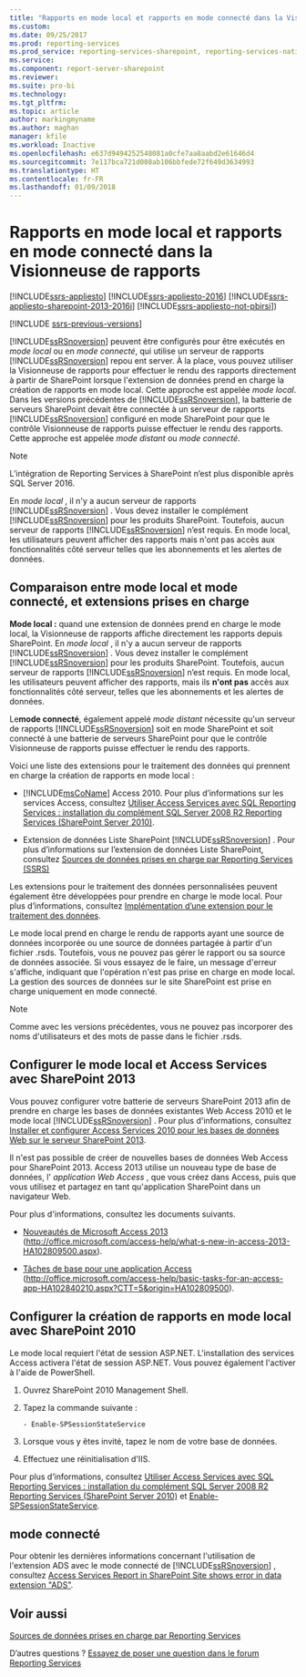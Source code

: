 ```yaml
---
title: "Rapports en mode local et rapports en mode connecté dans la Visionneuse de rapports| Microsoft Docs"
ms.custom: 
ms.date: 09/25/2017
ms.prod: reporting-services
ms.prod_service: reporting-services-sharepoint, reporting-services-native
ms.service: 
ms.component: report-server-sharepoint
ms.reviewer: 
ms.suite: pro-bi
ms.technology: 
ms.tgt_pltfrm: 
ms.topic: article
author: markingmyname
ms.author: maghan
manager: kfile
ms.workload: Inactive
ms.openlocfilehash: e637d9494252548081a0cfe7aa8aabd2e61646d4
ms.sourcegitcommit: 7e117bca721d008ab106bbfede72f649d3634993
ms.translationtype: HT
ms.contentlocale: fr-FR
ms.lasthandoff: 01/09/2018
---
```

# <a name="local-mode-vs-connected-mode-reports-in-the-report-viewer"></a>Rapports en mode local et rapports en mode connecté dans la Visionneuse de rapports

[!INCLUDE[ssrs-appliesto](../../includes/ssrs-appliesto.md)] [!INCLUDE[ssrs-appliesto-2016](../../includes/ssrs-appliesto-2016.md)] [!INCLUDE[ssrs-appliesto-sharepoint-2013-2016i](../../includes/ssrs-appliesto-sharepoint-2013-2016.md)] [!INCLUDE[ssrs-appliesto-not-pbirsi](../../includes/ssrs-appliesto-not-pbirs.md)])

[!INCLUDE [ssrs-previous-versions](../../includes/ssrs-previous-versions.md)]

  [!INCLUDE[ssRSnoversion](../../includes/ssrsnoversion-md.md)] peuvent être configurés pour être exécutés en *mode local* ou en *mode connecté*, qui utilise un serveur de rapports [!INCLUDE[ssRSnoversion](../../includes/ssrsnoversion-md.md)] repou ent server. À la place, vous pouvez utiliser la Visionneuse de rapports pour effectuer le rendu des rapports directement à partir de SharePoint lorsque l'extension de données prend en charge la création de rapports en mode local. Cette approche est appelée *mode local*. Dans les versions précédentes de [!INCLUDE[ssRSnoversion](../../includes/ssrsnoversion-md.md)], la batterie de serveurs SharePoint devait être connectée à un serveur de rapports [!INCLUDE[ssRSnoversion](../../includes/ssrsnoversion-md.md)] configuré en mode SharePoint pour que le contrôle Visionneuse de rapports puisse effectuer le rendu des rapports. Cette approche est appelée *mode distant* ou *mode connecté*.  

> [!NOTE]
> L’intégration de Reporting Services à SharePoint n’est plus disponible après SQL Server 2016.

 En *mode local* , il n'y a aucun serveur de rapports [!INCLUDE[ssRSnoversion](../../includes/ssrsnoversion-md.md)] . Vous devez installer le complément [!INCLUDE[ssRSnoversion](../../includes/ssrsnoversion-md.md)] pour les produits SharePoint. Toutefois, aucun serveur de rapports [!INCLUDE[ssRSnoversion](../../includes/ssrsnoversion-md.md)] n’est requis. En mode local, les utilisateurs peuvent afficher des rapports mais n'ont pas accès aux fonctionnalités côté serveur telles que les abonnements et les alertes de données.  

## <a name="local-mode-vs-connected-mode-and-supported-extensions"></a>Comparaison entre mode local et mode connecté, et extensions prises en charge

 **Mode local :** quand une extension de données prend en charge le mode local, la Visionneuse de rapports affiche directement les rapports depuis SharePoint. En *mode local* , il n'y a aucun serveur de rapports [!INCLUDE[ssRSnoversion](../../includes/ssrsnoversion-md.md)] . Vous devez installer le complément [!INCLUDE[ssRSnoversion](../../includes/ssrsnoversion-md.md)] pour les produits SharePoint. Toutefois, aucun serveur de rapports [!INCLUDE[ssRSnoversion](../../includes/ssrsnoversion-md.md)] n’est requis. En mode local, les utilisateurs peuvent afficher des rapports, mais ils **n'ont pas** accès aux fonctionnalités côté serveur, telles que les abonnements et les alertes de données.  
  
 Le**mode connecté**, également appelé *mode distant* nécessite qu'un serveur de rapports [!INCLUDE[ssRSnoversion](../../includes/ssrsnoversion-md.md)] soit en mode SharePoint et soit connecté à une batterie de serveurs SharePoint pour que le contrôle Visionneuse de rapports puisse effectuer le rendu des rapports.  
  
 Voici une liste des extensions pour le traitement des données qui prennent en charge la création de rapports en mode local :  
  
-   [!INCLUDE[msCoName](../../includes/msconame-md.md)] Access 2010. Pour plus d’informations sur les services Access, consultez [Utiliser Access Services avec SQL Reporting Services : installation du complément SQL Server 2008 R2 Reporting Services (SharePoint Server 2010)](http://go.microsoft.com/fwlink/?LinkId=192686).  
  
-   Extension de données Liste SharePoint [!INCLUDE[ssRSnoversion](../../includes/ssrsnoversion-md.md)] . Pour plus d’informations sur l’extension de données Liste SharePoint, consultez [Sources de données prises en charge par Reporting Services &#40;SSRS&#41;](../../reporting-services/report-data/data-sources-supported-by-reporting-services-ssrs.md)  
  
 Les extensions pour le traitement des données personnalisées peuvent également être développées pour prendre en charge le mode local. Pour plus d’informations, consultez [Implémentation d’une extension pour le traitement des données](../../reporting-services/extensions/data-processing/implementing-a-data-processing-extension.md).  
  
 Le mode local prend en charge le rendu de rapports ayant une source de données incorporée ou une source de données partagée à partir d'un fichier .rsds. Toutefois, vous ne pouvez pas gérer le rapport ou sa source de données associée. Si vous essayez de le faire, un message d'erreur s'affiche, indiquant que l'opération n'est pas prise en charge en mode local. La gestion des sources de données sur le site SharePoint est prise en charge uniquement en mode connecté.  
  
> [!NOTE]  
>  Comme avec les versions précédentes, vous ne pouvez pas incorporer des noms d'utilisateurs et des mots de passe dans le fichier .rsds.  
  
## <a name="configure-local-mode-and-access-services-with-sharepoint-2013"></a>Configurer le mode local et Access Services avec SharePoint 2013

 Vous pouvez configurer votre batterie de serveurs SharePoint 2013 afin de prendre en charge les bases de données existantes Web Access 2010 et le mode local [!INCLUDE[ssRSnoversion](../../includes/ssrsnoversion-md.md)] . Pour plus d'informations, consultez [Installer et configurer Access Services 2010 pour les bases de données Web sur le serveur SharePoint 2013](http://technet.microsoft.com/library/ee748653\(office.15\).aspx).  
  
 Il n'est pas possible de créer de nouvelles bases de données Web Access pour SharePoint 2013. Access 2013 utilise un nouveau type de base de données, l' *application Web Access* , que vous créez dans Access, puis que vous utilisez et partagez en tant qu'application SharePoint dans un navigateur Web.  
  
 Pour plus d'informations, consultez les documents suivants.  
  
-   [Nouveautés de Microsoft Access 2013](http://office.microsoft.com/access-help/what-s-new-in-access-2013-HA102809500.aspx) (http://office.microsoft.com/access-help/what-s-new-in-access-2013-HA102809500.aspx).  
  
-   [Tâches de base pour une application Access](http://office.microsoft.com/access-help/basic-tasks-for-an-access-app-HA102840210.aspx?CTT=5&origin=HA102809500) (http://office.microsoft.com/access-help/basic-tasks-for-an-access-app-HA102840210.aspx?CTT=5&origin=HA102809500).  
  
## <a name="configure-local-mode-reporting-with-sharepoint-2010"></a>Configurer la création de rapports en mode local avec SharePoint 2010

 Le mode local requiert l'état de session ASP.NET. L'installation des services Access activera l'état de session ASP.NET. Vous pouvez également l'activer à l'aide de PowerShell.  
  
1.  Ouvrez SharePoint 2010 Management Shell.  
  
2.  Tapez la commande suivante :  
  
    ```  
    - Enable-SPSessionStateService  
    ```  
  
3.  Lorsque vous y êtes invité, tapez le nom de votre base de données.  
  
4.  Effectuez une réinitialisation d'IIS.  
  
 Pour plus d’informations, consultez [Utiliser Access Services avec SQL Reporting Services : installation du complément SQL Server 2008 R2 Reporting Services (SharePoint Server 2010)](http://go.microsoft.com/fwlink/?LinkId=192686) et [Enable-SPSessionStateService](http://technet.microsoft.com/library/ff607857\(v=office.15\).aspx).  
  
## <a name="connected-mode"></a>mode connecté

 Pour obtenir les dernières informations concernant l'utilisation de l'extension ADS avec le mode connecté de [!INCLUDE[ssRSnoversion](../../includes/ssrsnoversion-md.md)] , consultez [Access Services Report in SharePoint Site shows error in data extension "ADS"](http://social.technet.microsoft.com/wiki/contents/articles/25298.access-services-report-in-sharepoint-site-shows-error-in-data-extension-ads.aspx).  
  
## <a name="see-also"></a>Voir aussi

 [Sources de données prises en charge par Reporting Services](../../reporting-services/report-data/data-sources-supported-by-reporting-services-ssrs.md)  

D’autres questions ? [Essayez de poser une question dans le forum Reporting Services](http://go.microsoft.com/fwlink/?LinkId=620231)

